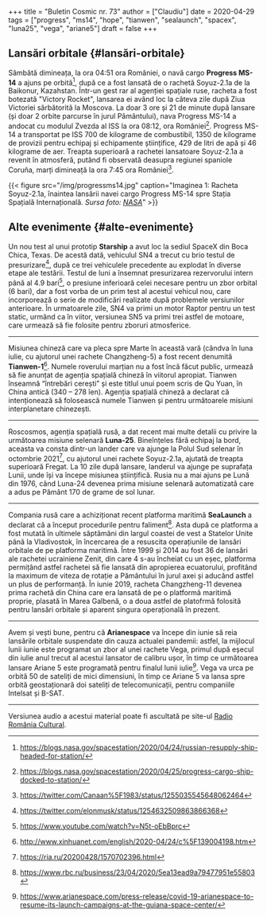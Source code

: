+++
title = "Buletin Cosmic nr. 73"
author = ["Claudiu"]
date = 2020-04-29
tags = ["progress", "ms14", "hope", "tianwen", "sealaunch", "spacex", "luna25", "vega", "ariane5"]
draft = false
+++

## Lansări orbitale {#lansări-orbitale}

Sâmbătă dimineața, la ora 04:51 ora României, o navă cargo **Progress MS-14** a ajuns pe orbită[^fn:1], după ce a fost lansată de o rachetă Soyuz-2.1a de la Baikonur, Kazahstan. Într-un gest rar al agenției spațiale ruse, racheta a fost botezată "Victory Rocket", lansarea ei având loc la câteva zile după Ziua Victoriei sărbătorită la Moscova. La doar 3 ore și 21 de minute după lansare (și doar 2 orbite parcurse în jurul Pământului), nava Progress MS-14 a andocat cu modulul Zvezda al ISS la ora 08:12, ora României[^fn:2]. Progress MS-14 a transportat pe ISS 700 de kilograme de combustibil, 1350 de kilograme de provizii pentru echipaj și echipamente științifice, 429 de litri de apă și 46 kilograme de aer. Treapta superioară a rachetei lansatoare Soyuz-2.1a a revenit în atmosferă, putând fi observată deasupra regiunei spaniole Coruña, marți dimineață la ora 7:45 ora României[^fn:3].

{{< figure src="/img/progressms14.jpg" caption="Imaginea 1: Racheta Soyuz-2.1a, înaintea lansării navei cargo Progress MS-14 spre Stația Spațială Internațională. _Sursa foto: [NASA](https://twitter.com/Space%5FStation/status/1253810784439689216)_" >}}


## Alte evenimente {#alte-evenimente}

Un nou test al unui prototip **Starship** a avut loc la sediul SpaceX din Boca Chica, Texas. De acestă dată, vehiculul SN4 a trecut cu brio testul de presurizare[^fn:4], după ce trei vehiculele precedente au explodat în diverse etape ale testării. Testul de luni a însemnat presurizarea rezervorului intern până al 4.9 bari[^fn:5], o presiune inferioară celei necesare pentru un zbor orbital (6 bari), dar a fost vorba de un prim test al acestui vehicul nou, care incorporează o serie de modificări realizate după problemele versiunilor anterioare. În urmatoarele zile, SN4 va primi un motor Raptor pentru un test static, urmând ca în viitor, versiunea SN5 va primi trei astfel de motoare, care urmează să fie folosite pentru zboruri atmosferice.

---

Misiunea chineză care va pleca spre Marte în această vară (cândva în luna iulie, cu ajutorul unei rachete Changzheng-5) a fost recent denumită **Tianwen-1**[^fn:6]. Numele roverului marțian nu a fost încă făcut public, urmează să fie anunțat de agenția spațială chineză în viitorul apropiat. Tianwen înseamnă “întrebări cerești” și este titlul unui poem scris de Qu Yuan, în China antică (340 – 278 îen). Agenția spațială chineză a declarat că intenționează să folosească numele Tianwen și pentru următoarele misiuni interplanetare chinezești.

---

Roscosmos, agenția spațială rusă, a dat recent mai multe detalii cu privire la următoarea misiune selenară **Luna-25**. Bineînțeles fără echipaj la bord, aceasta va consta dintr-un lander care va ajunge la Polul Sud selenar în octombrie 2021[^fn:7], cu ajutorul unei rachete Soyuz-2.1a, ajutată de treapta superioară Fregat. La 10 zile după lansare, landerul va ajunge pe suprafața Lunii, unde își va începe misiunea științifică. Rusia nu a mai ajuns pe Lună din 1976, când Luna-24 devenea prima misiune selenară automatizată care a adus pe Pământ 170 de grame de sol lunar.

---

Compania rusă care a achiziționat recent platforma maritimă **SeaLaunch** a declarat că a început procedurile pentru faliment[^fn:8]. Asta după ce platforma a fost mutată în ultimele săptămâni din largul coastei de vest a Statelor Unite până la Vladivostok, în încercarea de a resuscita operațiunile de lansări orbitale de pe platforma maritimă. Între 1999 și 2014  au fost 36 de lansări ale rachetei ucrainiene Zenit, din care 4 s-au încheiat cu un eșec, platforma permițând astfel rachetei să fie lansată din apropierea ecuatorului, profitând la maximum de viteza de rotație a Pământului în jurul axei și aducând astfel un plus de performanță. În iunie 2019, racheta Changzheng-11 devenea prima rachetă din China care era lansată de pe o platformă maritimă proprie, plasată în Marea Galbenă, o a doua astfel de platofrmă folosită pentru lansări orbitale și aparent singura operațională în prezent.

---

Avem și vești bune, pentru că **Arianespace** va începe din iunie să reia lansările orbitale suspendate din cauza actualei pandemii: astfel, la mijlocul lunii iunie este programat un zbor al unei rachete Vega, primul după eșecul din iulie anul trecut al acestui lansator de calibru ușor, în timp ce următoarea lansare Ariane 5 este programată pentru finalul lunii iulie[^fn:9]. Vega va urca pe orbită 50 de sateliți de mici dimensiuni, în timp ce Ariane 5 va lansa spre orbită geostaționară doi sateliți de telecomunicații, pentru companiile Intelsat și B-SAT.

---

Versiunea audio a acestui material poate fi ascultată pe site-ul [Radio România Cultural](https://radioromaniacultural.ro/buletin-cosmic-nr-73/).

[^fn:1]: <https://blogs.nasa.gov/spacestation/2020/04/24/russian-resupply-ship-headed-for-station/>
[^fn:2]: <https://blogs.nasa.gov/spacestation/2020/04/25/progress-cargo-ship-docked-to-station/>
[^fn:3]: <https://twitter.com/Canaan%5F1983/status/1255035545648062464>
[^fn:4]: <https://twitter.com/elonmusk/status/1254632509863866368>
[^fn:5]: <https://www.youtube.com/watch?v=N5t-oEbBprc>
[^fn:6]: <http://www.xinhuanet.com/english/2020-04/24/c%5F139004198.htm>
[^fn:7]: <https://ria.ru/20200428/1570702396.html>
[^fn:8]: <https://www.rbc.ru/business/23/04/2020/5ea13ead9a79477951e55803>
[^fn:9]: <https://www.arianespace.com/press-release/covid-19-arianespace-to-resume-its-launch-campaigns-at-the-guiana-space-center/>